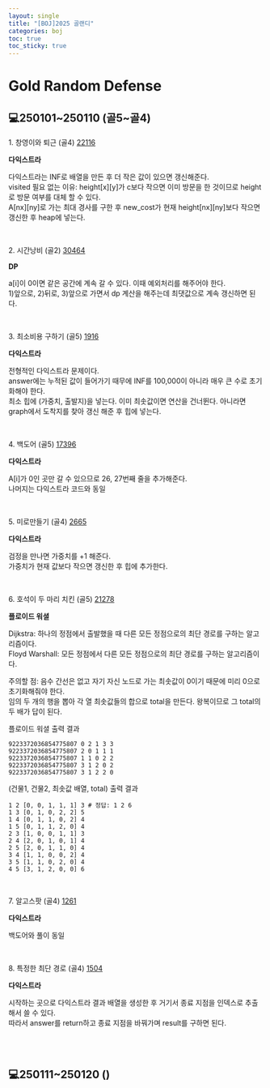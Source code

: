 ```yaml
---
layout: single
title: "[BOJ]2025 골랜디"
categories: boj
toc: true
toc_sticky: true
---
```


# Gold Random Defense

## 💻250101~250110 (골5~골4)

1\. 창영이와 퇴근 (골4)
[22116](https://www.acmicpc.net/problem/22116)

<div class="blue-box">
  <p>
    <b>다익스트라</b>
    <div>다익스트라는 INF로 배열을 만든 후 더 작은 값이 있으면 갱신해준다.</div>
    <div>visited 필요 없는 이유: height[x][y]가 c보다 작으면 이미 방문을 한 것이므로 height로 방문 여부를 대체 할 수 있다.</div>
    <div>A[nx][ny]로 가는 최대 경사를 구한 후 new_cost가 현재 height[nx][ny]보다 작으면 갱신한 후 heap에 넣는다.</div>
  </p>
</div>

<script src="https://gist.github.com/chlwlstlf/8449882096c8b28f62d57a190301ca91.js"></script>

<br>

2\. 시간낭비 (골2)
[30464](https://www.acmicpc.net/problem/30464)

<div class="blue-box">
  <p>
    <b>DP</b>
    <div>a[i]이 0이면 같은 공간에 계속 갈 수 있다. 이때 예외처리를 해주어야 한다.</div>
    <div>1)앞으로, 2)뒤로, 3)앞으로 가면서 dp 계산을 해주는데 최댓값으로 계속 갱신하면 된다.</div>
  </p>
</div>

<script src="https://gist.github.com/chlwlstlf/5bbd218e1737819dbc95258fc6426afa.js"></script>

<br>

3\. 최소비용 구하기 (골5)
[1916](https://www.acmicpc.net/problem/1916)

<div class="blue-box">
  <p>
    <b>다익스트라</b>
    <div>전형적인 다익스트라 문제이다.</div>
    <div>answer에는 누적된 값이 들어가기 때무에 INF를 100,000이 아니라 매우 큰 수로 초기화해야 한다.</div>
    <div>최소 힙에 (가중치, 출발지)을 넣는다. 이미 최솟값이면 연산을 건너뛴다. 아니라면 graph에서 도착지를 찾아 갱신 해준 후 힙에 넣는다.</div>
  </p>
</div>

<script src="https://gist.github.com/chlwlstlf/bf590649011396ee5ba7aacdfcec745d.js"></script>

<br>

4\. 백도어 (골5)
[17396](https://www.acmicpc.net/problem/17396)

<div class="blue-box">
  <p>
    <b>다익스트라</b>
    <div>A[i]가 0인 곳만 갈 수 있으므로 26, 27번째 줄을 추가해준다.</div>
    <div>나머지는 다익스트라 코드와 동일</div>
  </p>
</div>

<script src="https://gist.github.com/chlwlstlf/b3f2fe760f48353d2f781c82c1b7e6e7.js"></script>

<br>

5\. 미로만들기 (골4)
[2665](https://www.acmicpc.net/problem/2665)

<div class="blue-box">
  <p>
    <b>다익스트라</b>
    <div>검정을 만나면 가중치를 +1 해준다.</div>
    <div>가중치가 현재 값보다 작으면 갱신한 후 힙에 추가한다.</div>
  </p>
</div>

<script src="https://gist.github.com/chlwlstlf/8436c76f00842559a33a1e19599d5857.js"></script>

<br>

6\. 호석이 두 마리 치킨 (골5)
[21278](https://www.acmicpc.net/problem/21278)

<div class="blue-box">
  <p>
    <b>플로이드 워셜</b>
    <p>
      <div>Dijkstra: 하나의 정점에서 출발했을 때 다른 모든 정점으로의 최단 경로를 구하는 알고리즘이다.</div>
      <div>Floyd Warshall: 모든 정점에서 다른 모든 정점으로의 최단 경로를 구하는 알고리즘이다.</div>
    </p>
    <p>
      <div>주의할 점: 음수 간선은 없고 자기 자신 노드로 가는 최솟값이 0이기 때문에 미리 0으로 초기화해줘야 한다.</div>
      <div>임의 두 개의 행을 뽑아 각 열 최솟값들의 합으로 total을 만든다. 왕복이므로 그 total의 두 배가 답이 된다.</div>
    </p>
  </p>
</div>

플로이드 워셜 출력 결과

```
9223372036854775807 0 2 1 3 3
9223372036854775807 2 0 1 1 1
9223372036854775807 1 1 0 2 2
9223372036854775807 3 1 2 0 2
9223372036854775807 3 1 2 2 0
```

(건물1, 건물2, 최솟값 배열, total) 출력 결과

```
1 2 [0, 0, 1, 1, 1] 3 # 정답: 1 2 6
1 3 [0, 1, 0, 2, 2] 5
1 4 [0, 1, 1, 0, 2] 4
1 5 [0, 1, 1, 2, 0] 4
2 3 [1, 0, 0, 1, 1] 3
2 4 [2, 0, 1, 0, 1] 4
2 5 [2, 0, 1, 1, 0] 4
3 4 [1, 1, 0, 0, 2] 4
3 5 [1, 1, 0, 2, 0] 4
4 5 [3, 1, 2, 0, 0] 6
```

<script src="https://gist.github.com/chlwlstlf/94b2a8e31068976119dbd79f0a0e94f3.js"></script>

<br>

7\. 알고스팟 (골4)
[1261](https://www.acmicpc.net/problem/1261)

<div class="blue-box">
  <p>
    <b>다익스트라</b>
    <div>백도어와 풀이 동일</div>
  </p>
</div>

<script src="https://gist.github.com/chlwlstlf/2f9d14b0c9d0bf8de6cfa30e15983ae4.js"></script>

<br>

8\. 특정한 최단 경로 (골4)
[1504](https://www.acmicpc.net/problem/1504)

<div class="blue-box">
  <p>
    <b>다익스트라</b>
    <div>시작하는 곳으로 다익스트라 결과 배열을 생성한 후 거기서 종료 지점을 인덱스로 추출해서 쓸 수 있다.</div>
    <div>따라서 answer를 return하고 종료 지점을 바꿔가며 result를 구하면 된다.</div>
  </p>
</div>

<script src="https://gist.github.com/chlwlstlf/537d1e633c8272e7687c4970c9b940a9.js"></script>

<br>
<br>

## 💻250111~250120 ()
